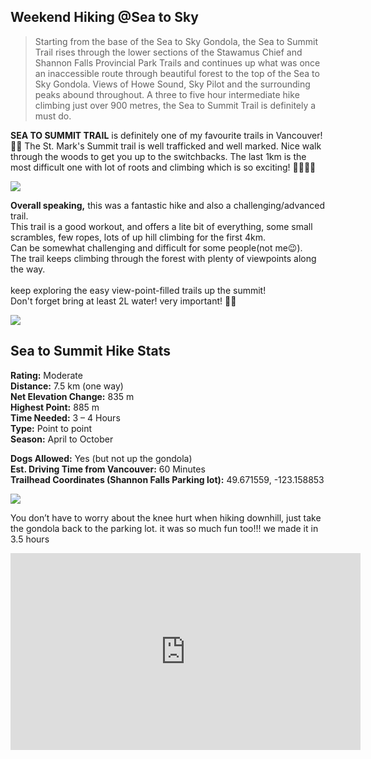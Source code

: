 ## Weekend Hiking @Sea to Sky
>Starting from the base of the Sea to Sky Gondola, the Sea to Summit Trail rises through the lower sections of the Stawamus Chief and Shannon Falls Provincial Park Trails and continues up what was once an inaccessible route through beautiful forest to the top of the Sea to Sky Gondola. Views of Howe Sound, Sky Pilot and the surrounding peaks abound throughout. A three to five hour intermediate hike climbing just over 900 metres, the Sea to Summit Trail is definitely a must do.
>
**SEA TO SUMMIT TRAIL** is definitely one of my favourite trails in Vancouver!🌄🌄 The St. Mark's Summit trail is well trafficked and well marked. Nice walk through the woods to get you up to the switchbacks. The last 1km is the most difficult one with lot of roots and climbing which is so exciting! 🧗‍♂️🧗‍♂️<br>
  
<img src="https://user-images.githubusercontent.com/79688638/199354466-fe02dc05-51c0-4c72-8774-83b93ee6d7bf.jpg">

**Overall speaking,** this was a fantastic hike and also a challenging/advanced trail.<br>
This trail is a good workout, and offers a lite bit of everything, some small scrambles, few ropes, lots of up hill climbing for the first 4km. <br>
Can be somewhat challenging and difficult for some people(not me😉).<br>
The trail keeps climbing through the forest with plenty of viewpoints along the way.<br>  
keep exploring the easy view-point-filled trails up the summit!<br> 
Don't forget bring at least 2L water! very important! 🥤🥤<br>
  
<img src="https://user-images.githubusercontent.com/79688638/199354525-6670f54e-43be-4664-8e19-013ff283c6ee.jpg">
  

## Sea to Summit Hike Stats
**Rating:** Moderate <br>
**Distance:** 7.5 km (one way) <br>
**Net Elevation Change:** 835 m <br>
**Highest Point:** 885 m <br>
**Time Needed:** 3 – 4 Hours <br>
**Type:** Point to point <br>
**Season:** April to October <br>

**Dogs Allowed:** Yes (but not up the gondola) <br>
**Est. Driving Time from Vancouver:** 60 Minutes <br>
**Trailhead Coordinates (Shannon Falls Parking lot):**  49.671559, -123.158853   <br>
  
  
<img src="https://user-images.githubusercontent.com/79688638/199354565-e5b3825f-fae5-4744-97b9-93f7bbb7cc65.jpg">
  
You don’t have to worry about the knee hurt when hiking downhill,  just take the gondola back to the parking lot. it was so much fun too!!! we made it in 3.5 hours <br>
  <iframe width="560" height="315" src="https://www.youtube.com/embed/B4TxOvMnt90" title="YouTube video player" frameborder="0" allow="accelerometer; autoplay; clipboard-write; encrypted-media; gyroscope; picture-in-picture" allowfullscreen></iframe>
